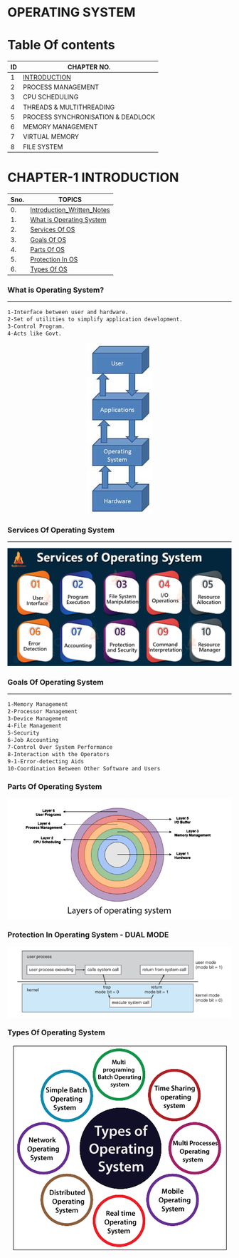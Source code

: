 
# OPERATING SYSTEM

# Table Of contents
| ID  | CHAPTER NO.                        |
| --- | ---------------------------------- |
| 1   | [INTRODUCTION](https://github.com/hacker-404-error/Operating_System#chapter-1-introduction)                       |
| 2   | PROCESS MANAGEMENT                 |
| 3   | CPU SCHEDULING                     |
| 4   | THREADS & MULTITHREADING           |
| 5   | PROCESS SYNCHRONISATION & DEADLOCK |
| 6   | MEMORY MANAGEMENT                  |
| 7   | VIRTUAL MEMORY                     |
| 8   | FILE SYSTEM                        |

# CHAPTER-1 INTRODUCTION
| Sno. | TOPICS                   |
| ---- | ------------------------ |
|0.    |[Introduction_Written_Notes](https://github.com/hacker-404-error/Operating_System/blob/main/Notes/1-INTRODUCTION.pdf)|
| 1.   | [What is Operating System ](https://github.com/hacker-404-error/Operating_System#what-is-operating-system)|
| 2.   | [Services Of OS           ](https://github.com/hacker-404-error/Operating_System#services-of-operating-system)|
| 3.   | [Goals Of OS              ](https://github.com/hacker-404-error/Operating_System#goals-of-operating-system)|
| 4.   | [Parts Of OS              ](https://github.com/hacker-404-error/Operating_System#parts-of-operating-system)|
| 5.   | [Protection In OS         ](https://github.com/hacker-404-error/Operating_System#protrction-in-os---dual-mode)|
| 6.   | [Types Of OS              ](https://github.com/hacker-404-error/Operating_System/blob/main/README.md#types-of-operating-system)|

### What is Operating System?
-----------------------------
```
1-Interface between user and hardware.
2-Set of utilities to simplify application development.
3-Control Program.
4-Acts like Govt.
```
<!-- ![os layout](https://github.com/hacker-404-error/Operating_System/blob/main/images/os%20layout.jpg) -->
<p align="center">
<img src="https://github.com/hacker-404-error/Operating_System/blob/main/images/os%20layout.jpg" alt="this is where operating system lies">
</p>

### Services Of Operating System
--------------------------------
<p align="center">
<img src="https://github.com/hacker-404-error/Operating_System/blob/main/images/Services-of-Operating-System.jpg" alt="this is where operating system lies">
</p>

### Goals Of Operating System
------------------
```
1-Memory Management
2-Processor Management 
3-Device Management 
4-File Management 
5-Security 
6-Job Accounting 
7-Control Over System Performance 
8-Interaction with the Operators 
9-1-Error-detecting Aids 
10-Coordination Between Other Software and Users 
```
### Parts Of Operating System
<p align="center">
<img align="center" src="https://github.com/hacker-404-error/Operating_System/blob/main/images/parts%20of%20os.jpg" alt="Parts Of OS">
</p>

### Protection In Operating System - DUAL MODE
<p align="center">
<img align="center" src="https://github.com/hacker-404-error/Operating_System/blob/main/images/Protection%20_In_OS_DualMode.png" alt="Parts Of OS">
</p>

### Types Of Operating System
<p align="center">
<img align="center" src="https://github.com/hacker-404-error/Operating_System/blob/main/images/Types%20Of%20Operating%20System.png" alt="Parts Of OS">
</p>

